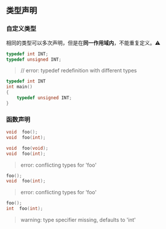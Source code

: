 ## 类型声明

### 自定义类型
相同的类型可以多次声明，但是在**同一作用域内**，不能重复定义。:warning:

```c
typedef int INT;
typedef unsigned INT;
```
> // error: typedef redefinition with different types

```c
typedef int INT
int main() 
{
    typedef unsigned INT;
}
```
### 函数声明
```c
void  foo();
void  foo(int);
```
```c
void  foo(void);
void  foo(int);
```
> error: conflicting types for 'foo'
```c
foo();
void  foo(int);
```
> error: conflicting types for 'foo'

```c
foo();
int  foo(int);
```
> warning: type specifier missing, defaults to 'int'
